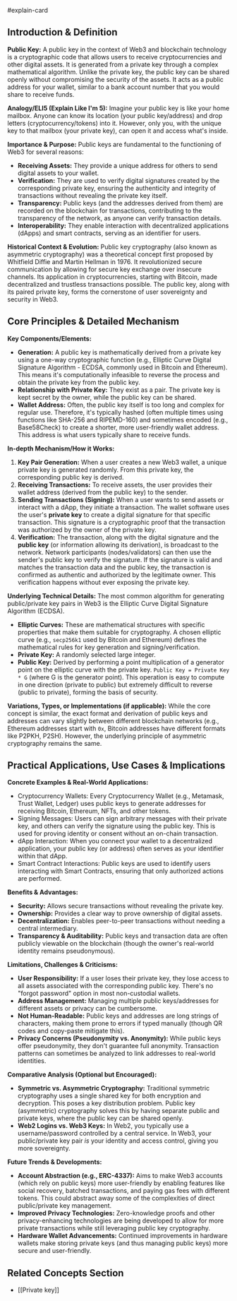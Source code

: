 #explain-card

## Introduction & Definition

**Public Key:** A public key in the context of Web3 and blockchain technology is a cryptographic code that allows users to receive cryptocurrencies and other digital assets. It is generated from a private key through a complex mathematical algorithm. Unlike the private key, the public key can be shared openly without compromising the security of the assets. It acts as a public address for your wallet, similar to a bank account number that you would share to receive funds.

**Analogy/ELI5 (Explain Like I'm 5):** Imagine your public key is like your home mailbox. Anyone can know its location (your public key/address) and drop letters (cryptocurrency/tokens) into it. However, only you, with the unique key to that mailbox (your private key), can open it and access what's inside.

**Importance & Purpose:** Public keys are fundamental to the functioning of Web3 for several reasons:

- **Receiving Assets:** They provide a unique address for others to send digital assets to your wallet.
- **Verification:** They are used to verify digital signatures created by the corresponding private key, ensuring the authenticity and integrity of transactions without revealing the private key itself.
- **Transparency:** Public keys (and the addresses derived from them) are recorded on the blockchain for transactions, contributing to the transparency of the network, as anyone can verify transaction details.
- **Interoperability:** They enable interaction with decentralized applications (dApps) and smart contracts, serving as an identifier for users.

**Historical Context & Evolution:** Public key cryptography (also known as asymmetric cryptography) was a theoretical concept first proposed by Whitfield Diffie and Martin Hellman in 1976. It revolutionized secure communication by allowing for secure key exchange over insecure channels. Its application in cryptocurrencies, starting with Bitcoin, made decentralized and trustless transactions possible. The public key, along with its paired private key, forms the cornerstone of user sovereignty and security in Web3.

## Core Principles & Detailed Mechanism

**Key Components/Elements:**

- **Generation:** A public key is mathematically derived from a private key using a one-way cryptographic function (e.g., Elliptic Curve Digital Signature Algorithm - ECDSA, commonly used in Bitcoin and Ethereum). This means it's computationally infeasible to reverse the process and obtain the private key from the public key.
- **Relationship with Private Key:** They exist as a pair. The private key is kept secret by the owner, while the public key can be shared.
- **Wallet Address:** Often, the public key itself is too long and complex for regular use. Therefore, it's typically hashed (often multiple times using functions like SHA-256 and RIPEMD-160) and sometimes encoded (e.g., Base58Check) to create a shorter, more user-friendly wallet address. This address is what users typically share to receive funds.

**In-depth Mechanism/How it Works:**

1.  **Key Pair Generation:** When a user creates a new Web3 wallet, a unique private key is generated randomly. From this private key, the corresponding public key is derived.
2.  **Receiving Transactions:** To receive assets, the user provides their wallet address (derived from the public key) to the sender.
3.  **Sending Transactions (Signing):** When a user wants to send assets or interact with a dApp, they initiate a transaction. The wallet software uses the user's **private key** to create a digital signature for that specific transaction. This signature is a cryptographic proof that the transaction was authorized by the owner of the private key.
4.  **Verification:** The transaction, along with the digital signature and the **public key** (or information allowing its derivation), is broadcast to the network. Network participants (nodes/validators) can then use the sender's public key to verify the signature. If the signature is valid and matches the transaction data and the public key, the transaction is confirmed as authentic and authorized by the legitimate owner. This verification happens without ever exposing the private key.

**Underlying Technical Details:**
The most common algorithm for generating public/private key pairs in Web3 is the Elliptic Curve Digital Signature Algorithm (ECDSA).

- **Elliptic Curves:** These are mathematical structures with specific properties that make them suitable for cryptography. A chosen elliptic curve (e.g., `secp256k1` used by Bitcoin and Ethereum) defines the mathematical rules for key generation and signing/verification.
- **Private Key:** A randomly selected large integer.
- **Public Key:** Derived by performing a point multiplication of a generator point on the elliptic curve with the private key. `Public Key = Private Key * G` (where G is the generator point). This operation is easy to compute in one direction (private to public) but extremely difficult to reverse (public to private), forming the basis of security.

**Variations, Types, or Implementations (if applicable):**
While the core concept is similar, the exact format and derivation of public keys and addresses can vary slightly between different blockchain networks (e.g., Ethereum addresses start with `0x`, Bitcoin addresses have different formats like P2PKH, P2SH). However, the underlying principle of asymmetric cryptography remains the same.

## Practical Applications, Use Cases & Implications

**Concrete Examples & Real-World Applications:**

- Cryptocurrency Wallets: Every Cryptocurrency Wallet (e.g., Metamask, Trust Wallet, Ledger) uses public keys to generate addresses for receiving Bitcoin, Ethereum, NFTs, and other tokens.
- Signing Messages: Users can sign arbitrary messages with their private key, and others can verify the signature using the public key. This is used for proving identity or consent without an on-chain transaction.
- dApp Interaction: When you connect your wallet to a decentralized application, your public key (or address) often serves as your identifier within that dApp.
- Smart Contract Interactions: Public keys are used to identify users interacting with Smart Contracts, ensuring that only authorized actions are performed.

**Benefits & Advantages:**

- **Security:** Allows secure transactions without revealing the private key.
- **Ownership:** Provides a clear way to prove ownership of digital assets.
- **Decentralization:** Enables peer-to-peer transactions without needing a central intermediary.
- **Transparency & Auditability:** Public keys and transaction data are often publicly viewable on the blockchain (though the owner's real-world identity remains pseudonymous).

**Limitations, Challenges & Criticisms:**

- **User Responsibility:** If a user loses their private key, they lose access to all assets associated with the corresponding public key. There's no "forgot password" option in most non-custodial wallets.
- **Address Management:** Managing multiple public keys/addresses for different assets or privacy can be cumbersome.
- **Not Human-Readable:** Public keys and addresses are long strings of characters, making them prone to errors if typed manually (though QR codes and copy-paste mitigate this).
- **Privacy Concerns (Pseudonymity vs. Anonymity):** While public keys offer pseudonymity, they don't guarantee full anonymity. Transaction patterns can sometimes be analyzed to link addresses to real-world identities.

**Comparative Analysis (Optional but Encouraged):**

- **Symmetric vs. Asymmetric Cryptography:** Traditional symmetric cryptography uses a single shared key for both encryption and decryption. This poses a key distribution problem. Public key (asymmetric) cryptography solves this by having separate public and private keys, where the public key can be shared openly.
- **Web2 Logins vs. Web3 Keys:** In Web2, you typically use a username/password controlled by a central service. In Web3, your public/private key pair _is_ your identity and access control, giving you more sovereignty.

**Future Trends & Developments:**

- **Account Abstraction (e.g., ERC-4337):** Aims to make Web3 accounts (which rely on public keys) more user-friendly by enabling features like social recovery, batched transactions, and paying gas fees with different tokens. This could abstract away some of the complexities of direct public/private key management.
- **Improved Privacy Technologies:** Zero-knowledge proofs and other privacy-enhancing technologies are being developed to allow for more private transactions while still leveraging public key cryptography.
- **Hardware Wallet Advancements:** Continued improvements in hardware wallets make storing private keys (and thus managing public keys) more secure and user-friendly.

## Related Concepts Section

- [[Private key]]